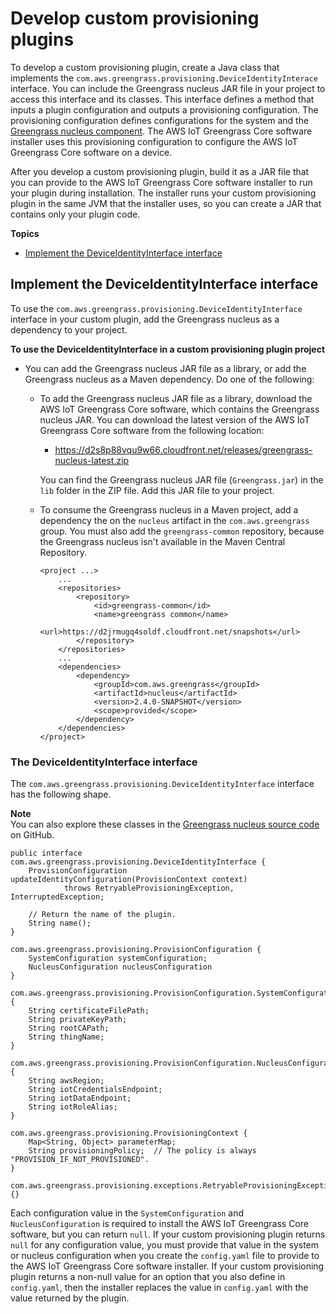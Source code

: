# Develop custom provisioning plugins<a name="develop-custom-provisioning-plugins"></a>

To develop a custom provisioning plugin, create a Java class that implements the `com.aws.greengrass.provisioning.DeviceIdentityInterace` interface\. You can include the Greengrass nucleus JAR file in your project to access this interface and its classes\. This interface defines a method that inputs a plugin configuration and outputs a provisioning configuration\. The provisioning configuration defines configurations for the system and the [Greengrass nucleus component](greengrass-nucleus-component.md)\. The AWS IoT Greengrass Core software installer uses this provisioning configuration to configure the AWS IoT Greengrass Core software on a device\.

After you develop a custom provisioning plugin, build it as a JAR file that you can provide to the AWS IoT Greengrass Core software installer to run your plugin during installation\. The installer runs your custom provisioning plugin in the same JVM that the installer uses, so you can create a JAR that contains only your plugin code\.

**Topics**
+ [Implement the DeviceIdentityInterface interface](#implement-device-identity-interface)

## Implement the DeviceIdentityInterface interface<a name="implement-device-identity-interface"></a>

To use the `com.aws.greengrass.provisioning.DeviceIdentityInterface` interface in your custom plugin, add the Greengrass nucleus as a dependency to your project\.

**To use the DeviceIdentityInterface in a custom provisioning plugin project**
+ You can add the Greengrass nucleus JAR file as a library, or add the Greengrass nucleus as a Maven dependency\. Do one of the following:
  + To add the Greengrass nucleus JAR file as a library, download the AWS IoT Greengrass Core software, which contains the Greengrass nucleus JAR\. You can download the latest version of the AWS IoT Greengrass Core software from the following location:
    + [https://d2s8p88vqu9w66\.cloudfront\.net/releases/greengrass\-nucleus\-latest\.zip](https://d2s8p88vqu9w66.cloudfront.net/releases/greengrass-nucleus-latest.zip)

    You can find the Greengrass nucleus JAR file \(`Greengrass.jar`\) in the `lib` folder in the ZIP file\. Add this JAR file to your project\.
  + To consume the Greengrass nucleus in a Maven project, add a dependency the on the `nucleus` artifact in the `com.aws.greengrass` group\. You must also add the `greengrass-common` repository, because the Greengrass nucleus isn't available in the Maven Central Repository\.

    ```
    <project ...>
        ...
        <repositories>
            <repository>
                <id>greengrass-common</id>
                <name>greengrass common</name>
                <url>https://d2jrmugq4soldf.cloudfront.net/snapshots</url>
            </repository>
        </repositories>
        ...
        <dependencies>
            <dependency>
                <groupId>com.aws.greengrass</groupId>
                <artifactId>nucleus</artifactId>
                <version>2.4.0-SNAPSHOT</version>
                <scope>provided</scope>
            </dependency>
        </dependencies>
    </project>
    ```

### The DeviceIdentityInterface interface<a name="device-identity-interface-shape"></a>

The `com.aws.greengrass.provisioning.DeviceIdentityInterface` interface has the following shape\.

**Note**  
You can also explore these classes in the [Greengrass nucleus source code](https://github.com/aws-greengrass/aws-greengrass-nucleus/tree/main/src/main/java/com/aws/greengrass/provisioning) on GitHub\.

```
public interface com.aws.greengrass.provisioning.DeviceIdentityInterface {
    ProvisionConfiguration updateIdentityConfiguration(ProvisionContext context)
            throws RetryableProvisioningException, InterruptedException;

    // Return the name of the plugin.
    String name(); 
}

com.aws.greengrass.provisioning.ProvisionConfiguration {
    SystemConfiguration systemConfiguration;
    NucleusConfiguration nucleusConfiguration    
}

com.aws.greengrass.provisioning.ProvisionConfiguration.SystemConfiguration {
    String certificateFilePath;
    String privateKeyPath;
    String rootCAPath;
    String thingName;
}

com.aws.greengrass.provisioning.ProvisionConfiguration.NucleusConfiguration {
    String awsRegion;
    String iotCredentialsEndpoint;
    String iotDataEndpoint;
    String iotRoleAlias;
}

com.aws.greengrass.provisioning.ProvisioningContext {
    Map<String, Object> parameterMap;
    String provisioningPolicy;  // The policy is always "PROVISION_IF_NOT_PROVISIONED".
}
   
com.aws.greengrass.provisioning.exceptions.RetryableProvisioningException {}
```

Each configuration value in the `SystemConfiguration` and `NucleusConfiguration` is required to install the AWS IoT Greengrass Core software, but you can return `null`\. If your custom provisioning plugin returns `null` for any configuration value, you must provide that value in the system or nucleus configuration when you create the `config.yaml` file to provide to the AWS IoT Greengrass Core software installer\. If your custom provisioning plugin returns a non\-null value for an option that you also define in `config.yaml`, then the installer replaces the value in `config.yaml` with the value returned by the plugin\.